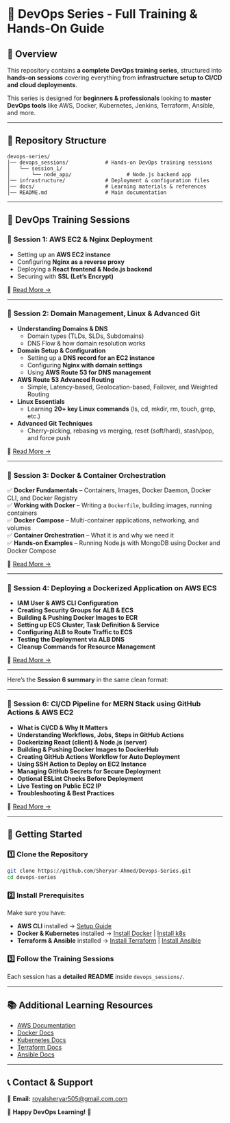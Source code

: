# 🚀 DevOps Series - Full Training & Hands-On Guide

## 📌 Overview
This repository contains **a complete DevOps training series**, structured into **hands-on sessions** covering everything from **infrastructure setup to CI/CD and cloud deployments**.  

This series is designed for **beginners & professionals** looking to **master DevOps tools** like AWS, Docker, Kubernetes, Jenkins, Terraform, Ansible, and more.

---

## 📂 Repository Structure

```
devops-series/
│── devops_sessions/            # Hands-on DevOps training sessions
│   └── session_1/
│       └── node_app/                  # Node.js backend app
│── infrastructure/             # Deployment & configuration files
│── docs/                       # Learning materials & references
│── README.md                   # Main documentation
```

---

## 📆 **DevOps Training Sessions**

### 🔹 **Session 1: AWS EC2 & Nginx Deployment**
- Setting up an **AWS EC2 instance**
- Configuring **Nginx as a reverse proxy**
- Deploying a **React frontend & Node.js backend**
- Securing with **SSL (Let’s Encrypt)**

📖 [Read More →](./devops_sessions/session_1/README.md)

---

### 🔹 **Session 2: Domain Management, Linux & Advanced Git**
- **Understanding Domains & DNS**
  - Domain types (TLDs, SLDs, Subdomains)  
  - DNS Flow & how domain resolution works  
- **Domain Setup & Configuration**
  - Setting up a **DNS record for an EC2 instance**  
  - Configuring **Nginx with domain settings**  
  - Using **AWS Route 53 for DNS management**  
- **AWS Route 53 Advanced Routing**
  - Simple, Latency-based, Geolocation-based, Failover, and Weighted Routing  
- **Linux Essentials**
  - Learning **20+ key Linux commands** (ls, cd, mkdir, rm, touch, grep, etc.)
- **Advanced Git Techniques**
  - Cherry-picking, rebasing vs merging, reset (soft/hard), stash/pop, and force push  

📖 [Read More →](./devops_sessions/session_2/README.md)

---

### 🔹 **Session 3: Docker & Container Orchestration**  

✅ **Docker Fundamentals** – Containers, Images, Docker Daemon, Docker CLI, and Docker Registry  
✅ **Working with Docker** – Writing a `Dockerfile`, building images, running containers  
✅ **Docker Compose** – Multi-container applications, networking, and volumes  
✅ **Container Orchestration** – What it is and why we need it  
✅ **Hands-on Examples** – Running Node.js with MongoDB using Docker and Docker Compose  

📖 [Read More →](./devops_sessions/session_3/README.md)  

---

### 🔹 **Session 4: Deploying a Dockerized Application on AWS ECS**  
- **IAM User & AWS CLI Configuration**  
- **Creating Security Groups for ALB & ECS**  
- **Building & Pushing Docker Images to ECR**  
- **Setting up ECS Cluster, Task Definition & Service**  
- **Configuring ALB to Route Traffic to ECS**  
- **Testing the Deployment via ALB DNS**  
- **Cleanup Commands for Resource Management**  

📖 [Read More →](./devops_sessions/session_4/README.md)  

---  

Here’s the **Session 6 summary** in the same clean format:

---

### 🔹 **Session 6: CI/CD Pipeline for MERN Stack using GitHub Actions & AWS EC2**  
- **What is CI/CD & Why It Matters**  
- **Understanding Workflows, Jobs, Steps in GitHub Actions**  
- **Dockerizing React (client) & Node.js (server)**  
- **Building & Pushing Docker Images to DockerHub**  
- **Creating GitHub Actions Workflow for Auto Deployment**  
- **Using SSH Action to Deploy on EC2 Instance**  
- **Managing GitHub Secrets for Secure Deployment**  
- **Optional ESLint Checks Before Deployment**  
- **Live Testing on Public EC2 IP**  
- **Troubleshooting & Best Practices**  

📖 [Read More →](./devops_sessions/session_6/README.md)  

--- 

## 🚀 **Getting Started**

### 1️⃣ Clone the Repository

```bash
git clone https://github.com/Sheryar-Ahmed/Devops-Series.git
cd devops-series
```

### 2️⃣ Install Prerequisites

Make sure you have:
- **AWS CLI** installed → [Setup Guide](https://docs.aws.amazon.com/cli/latest/userguide/install-cliv2.html)
- **Docker & Kubernetes** installed → [Install Docker](https://docs.docker.com/get-docker/) | [Install k8s](https://kubernetes.io/docs/tasks/tools/)
- **Terraform & Ansible** installed → [Install Terraform](https://developer.hashicorp.com/terraform/tutorials/aws-get-started/install-cli) | [Install Ansible](https://docs.ansible.com/ansible/latest/installation_guide/)

### 3️⃣ Follow the Training Sessions

Each session has a **detailed README** inside `devops_sessions/`.

---

## 📚 **Additional Learning Resources**
- [AWS Documentation](https://aws.amazon.com/documentation/)
- [Docker Docs](https://docs.docker.com/)
- [Kubernetes Docs](https://kubernetes.io/docs/)
- [Terraform Docs](https://developer.hashicorp.com/terraform/docs)
- [Ansible Docs](https://docs.ansible.com/)

---

## 📞 **Contact & Support**
📧 **Email:** royalsheryar505@gmail.com.com  
<!-- 📢 **Discord Community:** [Join Here](https://discord.gg/devops-series)   -->
<!-- 🐦 **Twitter:** [@yourhandle](https://twitter.com/yourhandle) -->

🚀 **Happy DevOps Learning!** 🚀